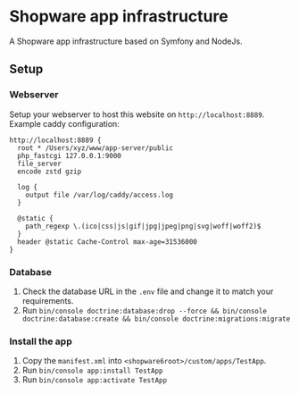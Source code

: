 # Shopware app infrastructure

A Shopware app infrastructure based on Symfony and NodeJs.


## Setup

### Webserver
Setup your webserver to host this website on `http://localhost:8889`.
Example caddy configuration:

```shell
http://localhost:8889 {
  root * /Users/xyz/www/app-server/public
  php_fastcgi 127.0.0.1:9000
  file_server
  encode zstd gzip

  log {
    output file /var/log/caddy/access.log
  }

  @static {
    path_regexp \.(ico|css|js|gif|jpg|jpeg|png|svg|woff|woff2)$
  }
  header @static Cache-Control max-age=31536000
}
```

### Database
1. Check the database URL in the `.env` file and change it to match your requirements.
2. Run `bin/console doctrine:database:drop --force && bin/console doctrine:database:create && bin/console doctrine:migrations:migrate`

### Install the app
1. Copy the `manifest.xml` into `<shopware6root>/custom/apps/TestApp`.
2. Run `bin/console app:install TestApp`
3. Run `bin/console app:activate TestApp`
